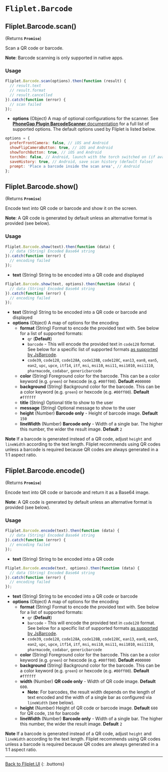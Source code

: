 # `Fliplet.Barcode`

## Fliplet.Barcode.scan()

(Returns **`Promise`**)

Scan a QR code or barcode.

**Note**: Barcode scanning is only supported in native apps.

### Usage

```js
Fliplet.Barcode.scan(options).then(function (result) {
  // result.text
  // result.format
  // result.cancelled
}).catch(function (error) {
  // scan failed
});
```

* **options** (Object) A map of optional configurations for the scanner. See [**PhoneGap Plugin BarcodeScanner** documentation](https://github.com/phonegap/phonegap-plugin-barcodescanner) for a full list of supported options. The default options used by Fliplet is listed below.

```js
options = {
  preferFrontCamera: false, // iOS and Android
  showFlipCameraButton: true, // iOS and Android
  showTorchButton: true, // iOS and Android
  torchOn: false, // Android, launch with the torch switched on (if available)
  saveHistory: true, // Android, save scan history (default false)
  prompt: 'Place a barcode inside the scan area', // Android
};
```

## Fliplet.Barcode.show()

(Returns **`Promise`**)

Encode text into QR code or barcode and show it on the screen.

**Note**: A QR code is generated by default unless an alternative format is provided (see below).

### Usage

```js
Fliplet.Barcode.show(text).then(function (data) {
  // data (String) Encoded Base64 string
}).catch(function (error) {
  // encoding failed
});
```

* **text** (String) String to be encoded into a QR code and displayed

```js
Fliplet.Barcode.show(text, options).then(function (data) {
  // data (String) Encoded Base64 string
}).catch(function (error) {
  // encoding failed
});
```

* **text** (String) String to be encoded into a QR code or barcode and displayed
* **options** (Object) A map of options for the encoding
  * **format** (String) Format to encode the provided text with. See below for a list of supported formats:
    * `qr` (**Default**)
    * `barcode` - This will encode the provided text in `code128` format. See below for a specific list of supported formats [as supported by JsBarcode](https://github.com/lindell/JsBarcode/wiki#barcodes).
    * `code39`, `code128`, `code128A`, `code128B`, `code128C`, `ean13`, `ean8`, `ean5`, `ean2`, `upc`, `upce`, `itf14`, `itf`, `msi`, `msi10`, `msi11`, `msi1010`, `msi1110`, `pharmacode`, `codabar`, `genericbarcode`
  * **color** (String) Foreground color for the barcode. This can be a color keyword (e.g. `green`) or hexcode (e.g. `#00ff00`). **Default** `#000000`
  * **background** (String) Background color for the barcode. This can be a color keyword (e.g. `green`) or hexcode (e.g. `#00ff00`). **Default** `#ffffff`
  * **title** (String) Optional title to show to the user
  * **message** (String) Optional message to show to the user
  * **height** (Number) **Barcode only** - Height of barcode image. **Default** `150`
  * **lineWidth** (Number) **Barcode only** - Width of a single bar. The higher this number, the wider the result image. **Default** `2`

**Note** If a barcode is generated instead of a QR code, adjust `height` and `lineWidth` according to the text length. Fliplet recommends using QR codes unless a barcode is required because QR codes are always generated in a 1:1 aspect ratio.

## Fliplet.Barcode.encode()

(Returns **`Promise`**)

Encode text into QR code or barcode and return it as a Base64 image.

**Note**: A QR code is generated by default unless an alternative format is provided (see below).

### Usage

```js
Fliplet.Barcode.encode(text).then(function (data) {
  // data (String) Encoded Base64 string
}).catch(function (error) {
  // encoding failed
});
```

* **text** (String) String to be encoded into a QR code

```js
Fliplet.Barcode.encode(text, options).then(function (data) {
  // data (String) Encoded Base64 string
}).catch(function (error) {
  // encoding failed
});
```

* **text** (String) String to be encoded into a QR code or barcode
* **options** (Object) A map of options for the encoding
  * **format** (String) Format to encode the provided text with. See below for a list of supported formats:
    * `qr` (**Default**)
    * `barcode` - This will encode the provided text in `code128` format. See below for a specific list of supported formats [as supported by JsBarcode](https://github.com/lindell/JsBarcode/wiki#barcodes).
    * `code39`, `code128`, `code128A`, `code128B`, `code128C`, `ean13`, `ean8`, `ean5`, `ean2`, `upc`, `upce`, `itf14`, `itf`, `msi`, `msi10`, `msi11`, `msi1010`, `msi1110`, `pharmacode`, `codabar`, `genericbarcode`
  * **color** (String) Foreground color for the barcode. This can be a color keyword (e.g. `green`) or hexcode (e.g. `#00ff00`). **Default** `#000000`
  * **background** (String) Background color for the barcode. This can be a color keyword (e.g. `green`) or hexcode (e.g. `#00ff00`). **Default** `#ffffff`
  * **width** (Number) **QR code only** - Width of QR code image. **Default** `600`.
    * **Note**: For barcodes, the result width depends on the length of text encoded and the width of a single bar as configured via `lineWidth` (see below).
  * **height** (Number) Height of QR code or barcode image. **Default** `600` for QR code, `150` for barcode
  * **lineWidth** (Number) **Barcode only** - Width of a single bar. The higher this number, the wider the result image. **Default** `2`

**Note** If a barcode is generated instead of a QR code, adjust `height` and `lineWidth` according to the text length. Fliplet recommends using QR codes unless a barcode is required because QR codes are always generated in a 1:1 aspect ratio.

---

[Back to Fliplet.UI](./fliplet-ui.md)
{: .buttons}
